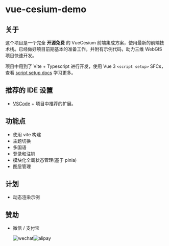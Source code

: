 <!--
 * @Author: zouyaoji@https://github.com/zouyaoji
 * @Date: 2022-05-25 14:53:30
 * @LastEditTime: 2022-06-01 18:05:36
 * @LastEditors: zouyaoji
 * @Description:
 * @FilePath: \vue-cesium-demo\README.zh.md
-->

# vue-cesium-demo

## 关于

这个项目是一个完全 **开源免费** 的 VueCesium 前端集成方案，使用最新的前端技术栈。已经做好项目前期基本的准备工作，并附有示例代码，助力三维 WebGIS 项目快速开发。

项目中用到了 Vite + Typescript 进行开发，使用 Vue 3 `<script setup>` SFCs，查看 [script setup docs](https://v3.vuejs.org/api/sfc-script-setup.html#sfc-script-setup) 学习更多。

## 推荐的 IDE 设置

- [VSCode](https://code.visualstudio.com/) + 项目中推荐的扩展。

## 功能点

- 使用 vite 构建
- 主题切换
- 多国语
- 登录和注销
- 模块化全局状态管理(基于 pinia)
- 图层管理

## 计划

- 动态渲染示例

## 赞助

- 微信 / 支付宝

  <div style="display: flex">
    <img alt="wechat" title="wechat" src="https://zouyaoji.top/vue-cesium/images/wechat.png">
    <img alt="alipay" title="alipay" src="https://zouyaoji.top/vue-cesium/images/alipay.png">
  </div>
